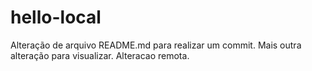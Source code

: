 # hello-local
Alteração de arquivo README.md para realizar um commit.
Mais outra alteração para visualizar.
Alteracao remota.
